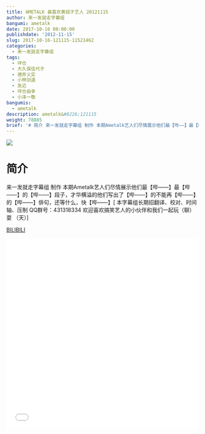 ```yaml
---
title: AMETALK 最喜欢黄段子艺人 20121115
author: 来一发就走字幕组
bangumi: ametalk
date: 2017-10-16 00:00:00
publishdate: '2012-11-15'
slug: 2017-10-16-121115-11521462
categories:
  - 来一发就走字幕组
tags:
  - 坪仓
  - 大久保佳代子
  - 德井义实
  - 小林剑道
  - 友近
  - 坪仓由幸
  - 小泽一敬
bangumis:
  - ametalk
description: ametalk&#8226;121115
weight: 78885
brief: '# 简介 来一发就走字幕组 制作 本期Ametalk艺人们尽情展示他们最【哔——】最【哔——】的【哔——】段子，才华横溢的他们写出了【哔——】的不能再【哔——】的【哔——】俳句，还等什么，快【哔——】'
---
```


![](https://i.imgur.com/OJh9Opu.jpg)

# 简介  
来一发就走字幕组 制作
本期Ametalk艺人们尽情展示他们最【哔——】最【哔——】的【哔——】段子，才华横溢的他们写出了【哔——】的不能再【哔——】的【哔——】俳句，还等什么，快【哔——】[ 本字幕组长期招翻译、校对、时间轴、压制   QQ群号：431318334 欢迎喜欢搞笑艺人的小伙伴和我们一起玩（聊）耍 （天）]

  [BILIBILI](https://www.bilibili.com/video/av11521462/)


<div class="vcontainer">  <iframe class='video' src="//www.bilibili.com/blackboard/player.html?aid=11521462" width="100%" height="500" frameborder="0" allowfullscreen="allowfullscreen"></iframe></div>
